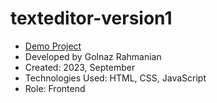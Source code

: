 # texteditor-version1

- [Demo Project](https://golnazrahmanian.github.io/texteditor-version1
)
- Developed by Golnaz Rahmanian
- Created: 2023, September
- Technologies Used: HTML, CSS, JavaScript
- Role: Frontend
